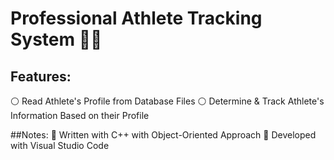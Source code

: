 # Professional Athlete Tracking System 🏸🏀

## Features:
:white_circle: Read Athlete's Profile from Database Files
:white_circle: Determine & Track Athlete's Information Based on their Profile

##Notes:
:large_blue_diamond: Written with C++ with Object-Oriented Approach
:large_blue_diamond: Developed with Visual Studio Code
